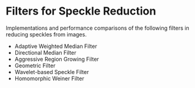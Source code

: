 # Filters for Speckle Reduction

Implementations and performance comparisons of the following filters in reducing speckles from images.

- Adaptive Weighted Median Filter
- Directional Median Filter
- Aggressive Region Growing Filter
- Geometric Filter
- Wavelet-based Speckle Filter
- Homomorphic Weiner Filter
